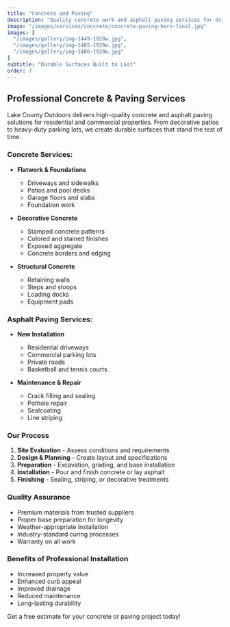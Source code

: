 ```yaml
---
title: "Concrete and Paving"
description: "Quality concrete work and asphalt paving services for driveways, walkways, patios, and parking lots. New installation and repairs."
image: "/images/services/concrete/concrete-paving-hero-final.jpg"
images: [
  "/images/gallery/img-1449-1920w.jpg",
  "/images/gallery/img-1485-1920w.jpg",
  "/images/gallery/img-1486-1920w.jpg"
]
subtitle: "Durable Surfaces Built to Last"
order: 7
---
```


## Professional Concrete & Paving Services

Lake County Outdoors delivers high-quality concrete and asphalt paving solutions for residential and commercial properties. From decorative patios to heavy-duty parking lots, we create durable surfaces that stand the test of time.

### Concrete Services:

- **Flatwork & Foundations**
  - Driveways and sidewalks
  - Patios and pool decks
  - Garage floors and slabs
  - Foundation work

- **Decorative Concrete**
  - Stamped concrete patterns
  - Colored and stained finishes
  - Exposed aggregate
  - Concrete borders and edging

- **Structural Concrete**
  - Retaining walls
  - Steps and stoops
  - Loading docks
  - Equipment pads

### Asphalt Paving Services:

- **New Installation**
  - Residential driveways
  - Commercial parking lots
  - Private roads
  - Basketball and tennis courts

- **Maintenance & Repair**
  - Crack filling and sealing
  - Pothole repair
  - Sealcoating
  - Line striping

### Our Process

1. **Site Evaluation** - Assess conditions and requirements
2. **Design & Planning** - Create layout and specifications
3. **Preparation** - Excavation, grading, and base installation
4. **Installation** - Pour and finish concrete or lay asphalt
5. **Finishing** - Sealing, striping, or decorative treatments

### Quality Assurance

- Premium materials from trusted suppliers
- Proper base preparation for longevity
- Weather-appropriate installation
- Industry-standard curing processes
- Warranty on all work

### Benefits of Professional Installation

- Increased property value
- Enhanced curb appeal
- Improved drainage
- Reduced maintenance
- Long-lasting durability

Get a free estimate for your concrete or paving project today!